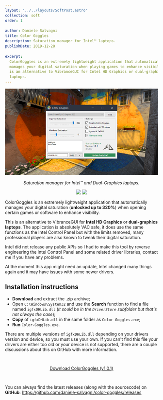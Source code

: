 ```yaml
---
layout: '../../layouts/SoftPost.astro'
collection: soft
order: 1

author: Daniele Salvagni
title: Color Goggles
description: Saturation manager for Intel™ laptops.
publishDate: 2019-12-28

excerpt:
  ColorGoggles is an extremely lightweight application that automatically
  manages your digital saturation when playing games to enhance visibility. This
  is an alternative to VibranceGUI for Intel HD Graphics or dual-graphics
  laptops.
---
```


![ColorGoggles](/assets/img/content/colorgoggles.png)

<p style="text-align: center; font-style: italic;">Saturation manager for Intel™ and Dual-Graphics laptops.</p>

<div class="badges">
    <img src="https://img.shields.io/badge/requires-igfxDHLib.dll-ff69b4.svg">
    <img src="https://img.shields.io/github/downloads/daniele-salvagni/color-goggles/total?color=%232d91e3">
</div>

ColorGoggles is an extremely lightweight application that automatically manages
your digital saturation (**unlocked up to 320%**) when opening certain games or
software to enhance visibility.

This is an alternative to VibranceGUI for **Intel HD Graphics** or
**dual-graphics laptops**. The application is absolutely VAC safe, it does use
the same functions as the Intel Control Panel but with the limits removed, many
professional players are also known to tweak their digital saturation.

Intel did not release any public APIs so I had to make this tool by reverse
engineering the Intel Control Panel and some related driver libraries, contact
me if you have any problems.

At the moment this app might need an update, Intel changed many things again and
it may have issues with some newer drivers.

## Installation instructions

- **Download** and extract the .zip archive;
- Open `C:\Windows\System32` and use the **Search** function to find a file
  named `igfxDHLib.dll` (_it sould be in the `DriverStore` subfolder but that's
  not always the case_);
- **Copy** of `igfxDHLib.dll` in the same folder as `Color-Goggles.exe`;
- **Run** `Color-Goggles.exe`.

There are multiple versions of `igfxDHLib.dll` depending on your drivers version
and device, so you must use your own. If you can't find this file your drivers
are either too old or your device is not supported, there are a couple
discussions about this on GitHub with more information.

<br><div align="center"><a class="button" align="center" target="_blank" href="https://github.com/daniele-salvagni/color-goggles/releases/download/v1.0.1/Color-Goggles-v1.0.1.zip">Download
ColorGoggles (v1.0.1)</a></div>

<br>

You can always find the latest releases (along with the sourcecode) on
**GitHub**: https://github.com/daniele-salvagni/color-goggles/releases

<style>
.badges {
    text-align: center;
    margin: 1em 0;
}

.badges img {
    display:inline-block;
}
</style>
